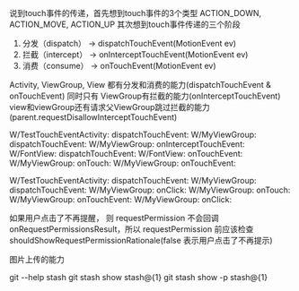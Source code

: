说到touch事件的传递，首先想到touch事件的3个类型
ACTION_DOWN, ACTION_MOVE, ACTION_UP
其次想到touch事件传递的三个阶段
1. 分发（dispatch）
-> dispatchTouchEvent(MotionEvent ev)
2. 拦截（intercept）
-> onInterceptTouchEvent(MotionEvent ev)
3. 消费（consume）
-> onTouchEvent(MotionEvent ev)

Activity, ViewGroup, View 都有分发和消费的能力(dispatchTouchEvent & onTouchEvent)
同时只有 ViewGroup有拦截的能力(onInterceptTouchEvent)
view和viewGroup还有请求父ViewGroup跳过拦截的能力(parent.requestDisallowInterceptTouchEvent)

 W/TestTouchEventActivity: dispatchTouchEvent: 
 W/MyViewGroup: dispatchTouchEvent: 
 W/MyViewGroup: onInterceptTouchEvent: 
 W/FontView: dispatchTouchEvent: 
 W/FontView: onTouchEvent: 
 W/MyViewGroup: onTouch: 
 W/MyViewGroup: onTouchEvent: 

 W/TestTouchEventActivity: dispatchTouchEvent: 
 W/MyViewGroup: dispatchTouchEvent: 
 W/MyViewGroup: onClick: 
 W/MyViewGroup: onTouch: 
 W/MyViewGroup: onTouchEvent: 
 W/MyViewGroup: onClick: 

 如果用户点击了不再提醒， 则 requestPermission 不会回调 onRequestPermissionsResult，所以 requestPermission 前应该检查
 shouldShowRequestPermissionRationale(false 表示用户点击了不再提示)

 图片上传的能力

git --help stash
git stash show stash@{1}
git stash show -p stash@{1}
